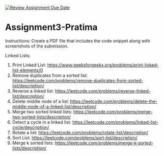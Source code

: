 [![Review Assignment Due Date](https://classroom.github.com/assets/deadline-readme-button-22041afd0340ce965d47ae6ef1cefeee28c7c493a6346c4f15d667ab976d596c.svg)](https://classroom.github.com/a/TRW7Y0Ot)
# Assignment3-Pratima

Instructions: Create a PDF file that includes the code snippet along with screenshots of the submission.

Linked Lists:
1. Print Linked List: https://www.geeksforgeeks.org/problems/print-linked-list-elements/0
2. Remove duplicates from a sorted list: https://leetcode.com/problems/remove-duplicates-from-sorted-list/description/
3. Reverse a linked list: https://leetcode.com/problems/reverse-linked-list/description/
4. Delete middle node of a list: https://leetcode.com/problems/delete-the-middle-node-of-a-linked-list/description/
5. Merge two sorted linked lists: https://leetcode.com/problems/merge-two-sorted-lists/description/
6. Detect a cycle in a linked list: https://leetcode.com/problems/linked-list-cycle/description/
7. Rotate a list: https://leetcode.com/problems/rotate-list/description/
8. Sort List: https://leetcode.com/problems/sort-list/description/
9. Merge k sorted lists: https://leetcode.com/problems/merge-k-sorted-lists/description/
 
